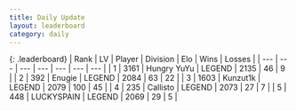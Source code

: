 ```yaml
---
title: Daily Update
layout: leaderboard
category: daily
---
```


{: .leaderboard}
| Rank | LV | Player | Division | Elo | Wins | Losses |
| --- | --- | --- | --- | --- | --- | --- |
| <span data-change="0">1</span> | 3161 | <span title="ID: 164871">Hungry YuYu</span> | LEGEND | <span data-change="9">2135</span> | <span data-change="1">46</span> | <span data-change="0">9</span> |
| <span data-change="0">2</span> | 392 | <span title="ID: 623502">Enugie</span> | LEGEND | <span data-change="-1">2084</span> | <span data-change="10">63</span> | <span data-change="5">22</span> |
| <span data-change="0">3</span> | 1603 | <span title="ID: 392407">Kunzut1k</span> | LEGEND | <span data-change="5">2079</span> | <span data-change="1">100</span> | <span data-change="0">45</span> |
| <span data-change="7">4</span> | 235 | <span title="ID: 619928">Callisto</span> | LEGEND | <span data-change="39">2073</span> | <span data-change="5">27</span> | <span data-change="0">7</span> |
| <span data-change="-1">5</span> | 448 | <span title="ID: 623829">LUCKYSPAIN</span> | LEGEND | <span data-change="0">2069</span> | <span data-change="0">29</span> | <span data-change="0">5</span> |